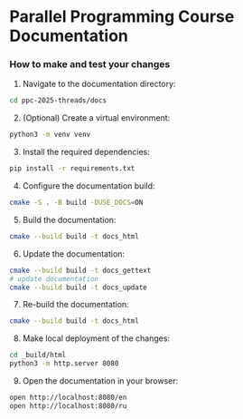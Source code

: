 # Parallel Programming Course Documentation

### How to make and test your changes

1. Navigate to the documentation directory:
```bash
cd ppc-2025-threads/docs
```

2. (Optional) Create a virtual environment:
```bash
python3 -m venv venv
```

3. Install the required dependencies:
```bash
pip install -r requirements.txt
```

4. Configure the documentation build:
```bash
cmake -S . -B build -DUSE_DOCS=ON
```

5. Build the documentation:
```bash
cmake --build build -t docs_html
```

6. Update the documentation:
```bash
cmake --build build -t docs_gettext
# update documentation
cmake --build build -t docs_update
```

7. Re-build the documentation:
```bash
cmake --build build -t docs_html
```

8. Make local deployment of the changes:
```bash
cd _build/html
python3 -m http.server 8080
```

9. Open the documentation in your browser:
```bash
open http://localhost:8080/en
open http://localhost:8080/ru
```
